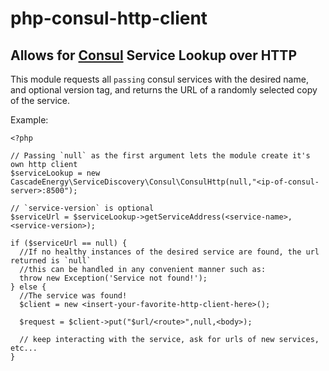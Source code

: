 # php-consul-http-client

## Allows for [Consul](https://www.consul.io/) Service Lookup over HTTP

This module requests all `passing` consul services with the desired name, and
optional version tag, and returns the URL of a randomly selected copy of the service.

Example:

```
<?php

// Passing `null` as the first argument lets the module create it's own http client
$serviceLookup = new CascadeEnergy\ServiceDiscovery\Consul\ConsulHttp(null,"<ip-of-consul-server>:8500");

// `service-version` is optional
$serviceUrl = $serviceLookup->getServiceAddress(<service-name>, <service-version>);

if ($serviceUrl == null) {
  //If no healthy instances of the desired service are found, the url returned is `null`
  //this can be handled in any convenient manner such as:
  throw new Exception('Service not found!');
} else {
  //The service was found!
  $client = new <insert-your-favorite-http-client-here>();

  $request = $client->put("$url/<route>",null,<body>);

  // keep interacting with the service, ask for urls of new services, etc...
}
```
